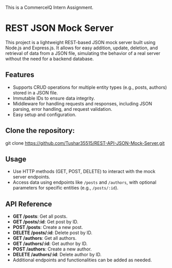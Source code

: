 This is a CommerceIQ Intern Assignment.

# REST JSON Mock Server

This project is a lightweight REST-based JSON mock server built using Node.js and Express.js. It allows for easy addition, update, deletion, and retrieval of data from a JSON file, simulating the behavior of a real server without the need for a backend database.

## Features

- Supports CRUD operations for multiple entity types (e.g., posts, authors) stored in a JSON file.
- Immutable IDs to ensure data integrity.
- Middleware for handling requests and responses, including JSON parsing, error handling, and request validation.
- Easy setup and configuration.

## Clone the repository:
git clone https://github.com/Tushar35515/REST-API-JSON-Mock-Server.git

## Usage

- Use HTTP methods (GET, POST, DELETE) to interact with the mock server endpoints.
- Access data using endpoints like `/posts` and `/authors`, with optional parameters for specific entities (e.g., `/posts/:id`).

## API Reference

- **GET /posts**: Get all posts.
- **GET /posts/:id**: Get post by ID.
- **POST /posts**: Create a new post.
- **DELETE /posts/:id**: Delete post by ID.
- **GET /authors**: Get all authors.
- **GET /authors/:id**: Get author by ID.
- **POST /authors**: Create a new author.
- **DELETE /authors/:id**: Delete author by ID.
- Additional endpoints and functionalities can be added as needed.
